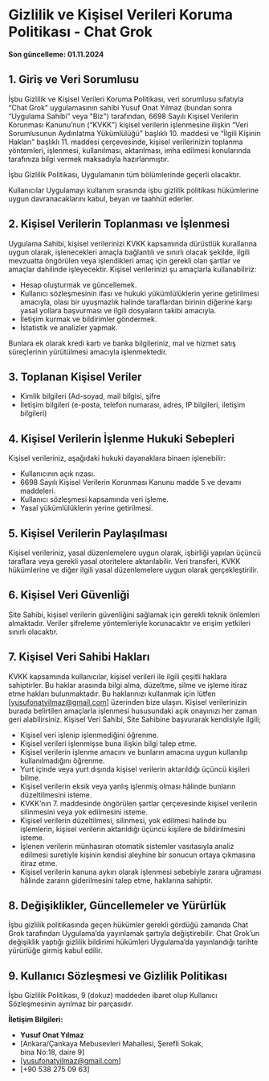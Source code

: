 # Gizlilik ve Kişisel Verileri Koruma Politikası - Chat Grok

**Son güncelleme: 01.11.2024**

## 1. Giriş ve Veri Sorumlusu
İşbu Gizlilik ve Kişisel Verileri Koruma Politikası, veri sorumlusu sıfatıyla “Chat Grok” uygulamasının sahibi Yusuf Onat Yılmaz (bundan sonra “Uygulama Sahibi” veya "Biz") tarafından, 6698 Sayılı Kişisel Verilerin Korunması Kanunu’nun (“KVKK”) kişisel verilerin işlenmesine ilişkin “Veri Sorumlusunun Aydınlatma Yükümlülüğü” başlıklı 10. maddesi ve “İlgili Kişinin Hakları” başlıklı 11. maddesi çerçevesinde, kişisel verilerinizin toplanma yöntemleri, işlenmesi, kullanılması, aktarılması, imha edilmesi konularında tarafınıza bilgi vermek maksadıyla hazırlanmıştır.

İşbu Gizlilik Politikası, Uygulamanın tüm bölümlerinde geçerli olacaktır.

Kullanıcılar Uygulamayı kullanım sırasında işbu gizlilik politikası hükümlerine uygun davranacaklarını kabul, beyan ve taahhüt ederler.

## 2. Kişisel Verilerin Toplanması ve İşlenmesi
Uygulama Sahibi, kişisel verilerinizi KVKK kapsamında dürüstlük kurallarına uygun olarak, işlenecekleri amaçla bağlantılı ve sınırlı olacak şekilde, ilgili mevzuatta öngörülen veya işlendikleri amaç için gerekli olan şartlar ve amaçlar dahilinde işleyecektir. Kişisel verilerinizi şu amaçlarla kullanabiliriz: 
- Hesap oluşturmak ve güncellemek.
- Kullanıcı sözleşmesinin ifası ve hukuki yükümlülüklerin yerine getirilmesi amacıyla, olası bir uyuşmazlık halinde taraflardan birinin diğerine karşı yasal yollara başvurması ve ilgili dosyaların takibi amacıyla.
- İletişim kurmak ve bildirimler göndermek. 
- İstatistik ve analizler yapmak.

Bunlara ek olarak kredi kartı ve banka bilgileriniz, mal ve hizmet satış süreçlerinin yürütülmesi amacıyla işlenmektedir.

## 3. Toplanan Kişisel Veriler
- Kimlik bilgileri (Ad-soyad, mail bilgisi, şifre
- İletişim bilgileri (e-posta, telefon numarası, adres, IP bilgileri, iletişim bilgileri)

## 4. Kişisel Verilerin İşlenme Hukuki Sebepleri
Kişisel verileriniz, aşağıdaki hukuki dayanaklara binaen işlenebilir: 
- Kullanıcının açık rızası.
- 6698 Sayılı Kişisel Verilerin Korunması Kanunu madde 5 ve devamı maddeleri.
- Kullanıcı sözleşmesi kapsamında veri işleme.
- Yasal yükümlülüklerin yerine getirilmesi.

## 5. Kişisel Verilerin Paylaşılması
Kişisel verileriniz, yasal düzenlemelere uygun olarak, işbirliği yapılan üçüncü taraflara veya gerekli yasal otoritelere aktarılabilir. Veri transferi, KVKK hükümlerine ve diğer ilgili yasal düzenlemelere uygun olarak gerçekleştirilir.

## 6. Kişisel Veri Güvenliği
Site Sahibi, kişisel verilerin güvenliğini sağlamak için gerekli teknik önlemleri almaktadır. Veriler şifreleme yöntemleriyle korunacaktır ve erişim yetkileri sınırlı olacaktır.

## 7. Kişisel Veri Sahibi Hakları
KVKK kapsamında kullanıcılar, kişisel verileri ile ilgili çeşitli haklara sahiptirler. Bu haklar arasında bilgi alma, düzeltme, silme ve işleme itiraz etme hakları bulunmaktadır. Bu haklarınızı kullanmak için lütfen [yusufonatyilmaz@gmail.com] üzerinden bize ulaşın. Kişisel verilerinizin burada belirtilen amaçlarla işlenmesi hususundaki açık onayınızı her zaman geri alabilirsiniz. Kişisel Veri Sahibi, Site Sahibine başvurarak kendisiyle ilgili;
- Kişisel veri işlenip işlenmediğini öğrenme.
- Kişisel verileri işlenmişse buna ilişkin bilgi talep etme.
- Kişisel verilerin işlenme amacını ve bunların amacına uygun kullanılıp kullanılmadığını öğrenme.
- Yurt içinde veya yurt dışında kişisel verilerin aktarıldığı üçüncü kişileri bilme.
- Kişisel verilerin eksik veya yanlış işlenmiş olması hâlinde bunların düzeltilmesini isteme.
- KVKK’nın 7. maddesinde öngörülen şartlar çerçevesinde kişisel verilerin silinmesini veya yok edilmesini isteme.
- Kişisel verilerin düzeltilmesi, silinmesi, yok edilmesi halinde bu işlemlerin, kişisel verilerin aktarıldığı üçüncü kişilere de bildirilmesini isteme.
- İşlenen verilerin münhasıran otomatik sistemler vasıtasıyla analiz edilmesi suretiyle kişinin kendisi aleyhine bir sonucun ortaya çıkmasına itiraz etme.
- Kişisel verilerin kanuna aykırı olarak işlenmesi sebebiyle zarara uğraması hâlinde zararın giderilmesini talep etme, haklarına sahiptir.

## 8. Değişiklikler, Güncellemeler ve Yürürlük
İşbu gizlilik politikasında geçen hükümler gerekli gördüğü zamanda Chat Grok tarafından Uygulama’da yayınlamak şartıyla değiştirebilir. Chat Grok’un değişiklik yaptığı gizlilik bildirimi hükümleri Uygulama’da yayınlandığı tarihte yürürlüğe girmiş kabul edilir.

## 9. Kullanıcı Sözleşmesi ve Gizlilik Politikası
İşbu Gizlilik Politikası, 9 (dokuz) maddeden ibaret olup Kullanıcı Sözleşmesinin ayrılmaz bir parçasıdır.

**İletişim Bilgileri:**
- **Yusuf Onat Yılmaz**
- [Ankara/Çankaya Mebusevleri Mahallesi, Şerefli Sokak, bina No:18, daire 9]
- [yusufonatyilmaz@gmail.com]
- [+90 538 275 09 63]
